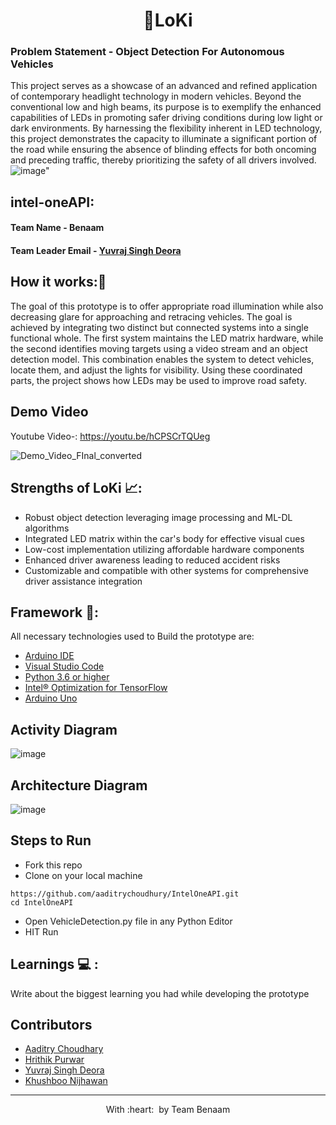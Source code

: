 <h1 align="center"> 🚗LoKi </h1>
<h3>Problem Statement - Object Detection For Autonomous Vehicles</h3>

This project serves as a showcase of an advanced and refined application of contemporary headlight technology in modern vehicles. Beyond the conventional low and high beams, its purpose is to exemplify the enhanced capabilities of LEDs in promoting safer driving conditions during low light or dark environments. By harnessing the flexibility inherent in LED technology, this project demonstrates the capacity to illuminate a significant portion of the road while ensuring the absence of blinding effects for both oncoming and preceding traffic, thereby prioritizing the safety of all drivers involved.
![image"](https://github.com/YUVRAJ06singh08deora/IntelOneAPI/assets/76275812/b210cddb-3bd0-421e-9cc5-4dec74f431db)


## intel-oneAPI:
#### Team Name - Benaam
#### Team Leader Email - [Yuvraj Singh Deora](06yuvraj2001singh@gmail.com) 

## How it works:📃
The goal of this prototype is to offer appropriate road illumination while also decreasing glare for approaching and retracing vehicles. The goal is achieved by integrating two distinct but connected systems into a single functional whole. The first system maintains the LED matrix hardware, while the second identifies moving targets using a video stream and an object detection model. This combination enables the system to detect vehicles, locate them, and adjust the lights for visibility. Using these coordinated parts, the project shows how LEDs may be used to improve road safety.

## Demo Video
Youtube Video-: https://youtu.be/hCPSCrTQUeg

![Demo_Video_FInal_converted](https://github.com/aaditrychoudhury/IntelOneAPI/assets/76275812/291226c2-4e29-4001-be8c-2d41c33fd517)

 ## Strengths of LoKi 📈:
- Robust object detection leveraging image processing and ML-DL algorithms
- Integrated LED matrix within the car's body for effective visual cues
- Low-cost implementation utilizing affordable hardware components
- Enhanced driver awareness leading to reduced accident risks
- Customizable and compatible with other systems for comprehensive driver assistance integration  
  
## Framework 🔦: 
All necessary technologies used to Build the prototype are:
* [Arduino IDE](https://www.arduino.cc/en/main/software)
* [Visual Studio Code](https://visualstudio.microsoft.com/free-developer-offers/) 
* [Python 3.6 or higher](https://www.python.org/downloads/) 
* [Intel® Optimization for TensorFlow](https://www.intel.com/content/www/us/en/developer/tools/oneapi/optimization-for-tensorflow.html#gs.qcv1ln) 
* [Arduino Uno](https://www.arduino.cc/en/software)


## Activity Diagram
![image](https://github.com/YUVRAJ06singh08deora/IntelOneAPI/assets/76275812/812fb86d-ec94-437d-ac6b-87aac8ebff3d)
<br>

## Architecture Diagram
![image](https://github.com/YUVRAJ06singh08deora/IntelOneAPI/assets/76275812/b513a680-b049-4500-b549-0a611a8700a5)
	
## Steps to Run 
- Fork this repo 
- Clone on your local machine 
```terminal
https://github.com/aaditrychoudhury/IntelOneAPI.git
cd IntelOneAPI
```
- Open VehicleDetection.py file in any Python Editor
- HIT Run    
  
## Learnings 💻 :
   Write about the biggest learning you had while developing the prototype


## Contributors
  - [Aaditry Choudhary](https://github.com/aaditrychoudhury)
  - [Hrithik Purwar](https://github.com/hrithikpurwar)
  - [Yuvraj Singh Deora](https://github.com/YUVRAJ06singh08deora)
  - [Khushboo Nijhawan](https://github.com/KhushbooNijhawan)
- ---
  <p align="center">
	With :heart: &nbsp;by <a >Team Benaam</a>
</p>
